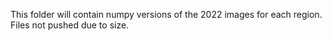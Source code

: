 This folder will contain numpy versions of the 2022 images for each region. Files not pushed due to size.